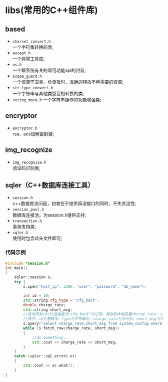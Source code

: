 # libs(常用的C++组件库)

## based
- `charset_convert.h`   
  一个字符集转换的类;   
- `except.h`   
 一个异常工具库;   
- `os.h`   
 一个跟系统有关的常用功能api的封装;
- `scope_guard.h`   
 一个资源守卫类，负责及时、准确的释放不再需要的资源;   
- `str_type_convert.h`   
 一个字符串与其他类型互相转换的类;   
- `string_more.h`
 一个字符串操作的功能增强类;   

## encryptor   
- `encryptor.h`   
 rsa、aes加解密封装;   

## img_recognize   
- `img_recognize.h`   
 验证码识别类;   

## sqler（C++数据库连接工具）   
- `session.h`   
c++数据库访问层，初衷在于提供简洁接口的同时，不失灵活性;   
- `session_pool.h`   
 数据库连接池。为session.h提供支持;   
- `transaction.h`   
 事务支持类;   
- `sqler.h`   
 使用时包含此头文件即可;   

### 代码示例   
```cpp
#include "session.h"
int main()
{
	sqler::session s;
	try {
		s.open("host_ip", 3306, "user", "password", "db_name");

		int id = 10;
		std::string cfg_type = "cfg_back";
		double charge_rate;
		std::string short_msg;
		//查询所有id<10且类型为"cfg_back"的记录，保存到本地变量charge_rate，short_msg中。
		//表中，id为整数型，type为字符串型，charge_rate为浮点型，short_msg为字符串型
		s.query("select charge_rate,short_msg from system_config where id < ? and type = ?", id, cfg_type);
		while (s.fetch_row(charge_rate, short_msg))
		{
			//do something..
			std::cout << charge_rate << short_msg;
		}
	}
	catch (sqler::sql_error& er)
	{
		std::cout << er.what();
	}
}
```
